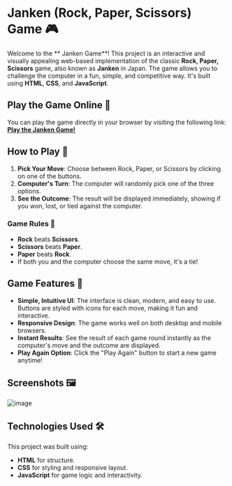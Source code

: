 # Janken (Rock, Paper, Scissors) Game 🎮

Welcome to the ** Janken Game**! This project is an interactive and visually appealing web-based implementation of the classic **Rock, Paper, Scissors** game, also known as **Janken** in Japan. The game allows you to challenge the computer in a fun, simple, and competitive way. It's built using **HTML**, **CSS**, and **JavaScript**.

## Play the Game Online 🎉

You can play the game directly in your browser by visiting the following link:
[**Play the  Janken Game!**](https://sushilsayshello.github.io/Janken/)

## How to Play 🎲

1. **Pick Your Move**: Choose between Rock, Paper, or Scissors by clicking on one of the buttons.
2. **Computer's Turn**: The computer will randomly pick one of the three options.
3. **See the Outcome**: The result will be displayed immediately, showing if you won, lost, or tied against the computer.

### Game Rules 📜
- **Rock** beats **Scissors**.
- **Scissors** beats **Paper**.
- **Paper** beats **Rock**.
- If both you and the computer choose the same move, it's a tie!

## Game Features 🎨

- **Simple, Intuitive UI**: The interface is clean, modern, and easy to use. Buttons are styled with icons for each move, making it fun and interactive.
- **Responsive Design**: The game works well on both desktop and mobile browsers.
- **Instant Results**: See the result of each game round instantly as the computer's move and the outcome are displayed.
- **Play Again Option**: Click the "Play Again" button to start a new game anytime!

## Screenshots 🖼️

![image](https://github.com/user-attachments/assets/9f3a6ad7-db3f-485e-b949-24601035305c)


## Technologies Used 🛠️

This project was built using:
- **HTML** for structure.
- **CSS** for styling and responsive layout.
- **JavaScript** for game logic and interactivity.
